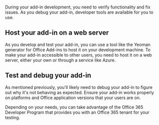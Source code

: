 During your add-in development, you need to verify functionality and fix issues. As you debug your add-in, developer tools are available for you to use.

## Host your add-in on a web server

As you develop and test your add-in, you can use a tool like the Yeoman generator for Office Add-ins to host it on your development machine. To make your add-in accessible to other users, you need to host it on a web server, either your own or through a service like Azure.

## Test and debug your add-in

As mentioned previously, you'll likely need to debug your add-in to figure out why it's not behaving as expected. Ensure your add-in works properly on platforms and Office application versions that your users are on.

Depending on your needs, you can take advantage of the Office 365 Developer Program that provides you with an Office 365 tenant for your testing.
